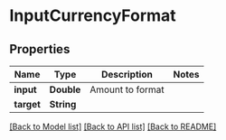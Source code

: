 # InputCurrencyFormat

## Properties
Name | Type | Description | Notes
------------ | ------------- | ------------- | -------------
**input** | **Double** | Amount to format | 
**target** | **String** |  | 

[[Back to Model list]](../README.md#documentation-for-models) [[Back to API list]](../README.md#documentation-for-api-endpoints) [[Back to README]](../README.md)


